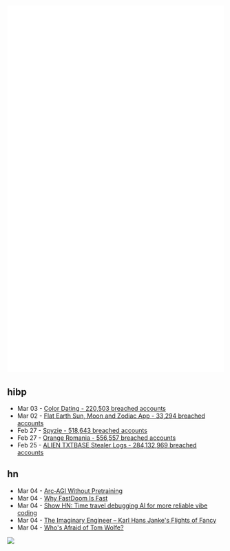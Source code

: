 ![Metrics](https://raw.githubusercontent.com/phixion/phixion/master/metrics.svg)

## hibp

<!--
for https://github.com/phixion/phixion/blob/main/.github/workflows/feeds.yml
-->
<!--START_SECTION:haveibeenpwnd-->
- Mar 03 - [Color Dating - 220,503 breached accounts](https://haveibeenpwned.com/PwnedWebsites#ColorDating)
- Mar 02 - [Flat Earth Sun, Moon and Zodiac App - 33,294 breached accounts](https://haveibeenpwned.com/PwnedWebsites#FlatEarthDave)
- Feb 27 - [Spyzie - 518,643 breached accounts](https://haveibeenpwned.com/PwnedWebsites#Spyzie)
- Feb 27 - [Orange Romania - 556,557 breached accounts](https://haveibeenpwned.com/PwnedWebsites#OrangeRomania)
- Feb 25 - [ALIEN TXTBASE Stealer Logs - 284,132,969 breached accounts](https://haveibeenpwned.com/PwnedWebsites#AlienStealerLogs)
<!--END_SECTION:haveibeenpwnd-->

## hn

<!--
for https://github.com/phixion/phixion/blob/main/.github/workflows/feeds.yml
-->
<!--START_SECTION:hn-->
- Mar 04 - [Arc‑AGI Without Pretraining](https://twitter.com/LiaoIsaac91893/status/1896944891319742499)
- Mar 04 - [Why FastDoom Is Fast](https://fabiensanglard.net/fastdoom/index.html)
- Mar 04 - [Show HN: Time travel debugging AI for more reliable vibe coding](https://nut.new)
- Mar 04 - [The Imaginary Engineer – Karl Hans Janke's Flights of Fancy](https://www.cabinetmagazine.org/issues/29/lee.php)
- Mar 04 - [Who's Afraid of Tom Wolfe?](https://commonreader.wustl.edu/c/whos-afraid-of-tom-wolfe/)
<!--END_SECTION:hn-->

<!--
for https://yhype.me
-->
![](https://hit.yhype.me/github/profile?user_id=13013670)
